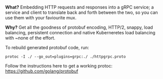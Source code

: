 **What?** Embedding HTTP requests and responses into a gRPC service; a service and client to translate back and forth between the two, so you can use them with your faviourite mux.

**Why?** Get all the goodness of protobuf encoding, HTTP/2, snappy, load balancing, persistent connection and native Kuberneretes load balancing with ~none of the effort.

To rebuild generated protobuf code, run:

    protoc -I ./ --go_out=plugins=grpc:./ ./httpgrpc.proto

Follow the instructions here to get a working protoc: https://github.com/golang/protobuf
